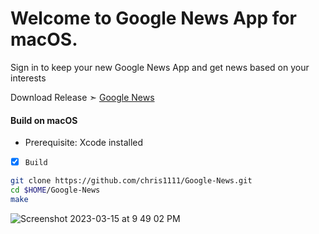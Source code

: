# Welcome to Google News App for macOS.
Sign in to keep your new Google News App and get news based on your interests

Download Release ➣ [Google News](https://github.com/chris1111/Google-News/releases/tag/V1)


#### Build on macOS
- Prerequisite: Xcode installed

- [x] `Build`
```bash
git clone https://github.com/chris1111/Google-News.git
cd $HOME/Google-News
make
```

![Screenshot 2023-03-15 at 9 49 02 PM](https://user-images.githubusercontent.com/6248794/225488945-c49be6ea-a144-4f40-8c5b-97d63324661c.png)

